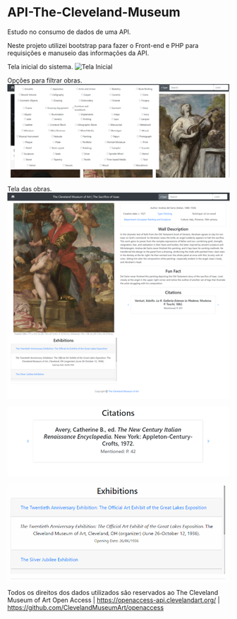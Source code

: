 # API-The-Cleveland-Museum
Estudo no consumo de dados de uma API.

Neste projeto utilizei bootstrap para fazer o Front-end e PHP para requisições e manuseio das informações da API.

Tela inicial do sistema.
![Tela Inicial](/readme-data/telaInicial.png)

Opções para filtrar obras.
![Filtro de obras](/readme-data/filtro.png)

Tela das obras.
![Tela Obra](/readme-data/telaArte.png)

![Citações](/readme-data/citations.gif)

![Exibições](/readme-data/exhibitions.gif)

Todos os direitos dos dados utilizados são reservados ao The Cleveland Museum of Art Open Access | https://openaccess-api.clevelandart.org/ | https://github.com/ClevelandMuseumArt/openaccess
